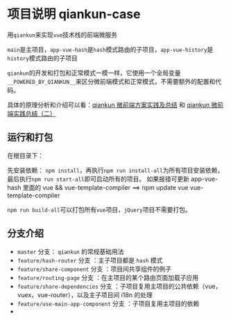 # 项目说明 qiankun-case

用`qiankun`来实现`vue`技术栈的前端微服务

`main`是主项目，`app-vue-hash`是`hash`模式路由的子项目，`app-vue-history`是`history`模式路由的子项目

`qiankun`的开发和打包和正常模式一模一样，它使用一个全局变量`__POWERED_BY_QIANKUN__`来区分微前端模式和正常模式，不需要额外的配置和代码。

具体的原理分析和介绍可以看：[qiankun 微前端方案实践及总结](https://juejin.im/post/6844904185910018062) 和 [qiankun 微前端实践总结（二）](https://juejin.im/post/6856569463950639117)

## 运行和打包

在根目录下：

先安装依赖： `npm install`，再执行`npm run install-all`为所有项目安装依赖，最后执行`npm run start-all`即可启动所有的项目。
如果报错可更新 app-vue-hash 里面的 vue && vue-template-compiler ==> npm update vue vue-template-compiler

`npm run build-all`可以打包所有`vue`项目，`jQuery`项目不需要打包。


## 分支介绍

- `master` 分支： `qiankun` 的常规基础用法
- `feature/hash-router` 分支 ：主子项目都是 `hash` 模式
- `feature/share-component` 分支 ：项目间共享组件的例子
- `feature/routing-page` 分支 ：在主项目的某个路由页面加载子应用
- `feature/share-dependencies` 分支 ：子项目复用主项目的公共依赖（vue，vuex，vue-router），以及主子项目间 i18n 的处理
- `feature/use-main-app-component` 分支 ：子项目复用主项目的依赖
-